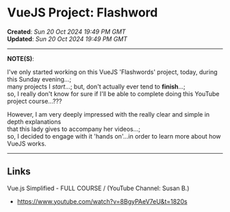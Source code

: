 # VueJS Project: Flashword

**Created**: *Sun 20 Oct 2024 19:49 PM GMT*  
**Updated**: *Sun 20 Oct 2024 19:49 PM GMT*  

-----

**NOTE(S)**:   

I've only started working on this VueJS 'Flashwords' project, today, during this Sunday evening...;    
many projects I *start*...; but, don't actually ever tend to **finish**...;    
so, I really don't know for sure if I'll be able to complete doing this YouTube project course...???    

However, I am very deeply impressed with the really clear and simple in depth explanations  
that this lady gives to accompany her videos...;     
so, I decided to engage with it 'hands on'...in order to learn more about how VueJS works.   

-----

## Links

Vue.js Simplified - FULL COURSE / (YouTube Channel: Susan B.) 
- https://www.youtube.com/watch?v=8BgyPAeV7eU&t=1820s

